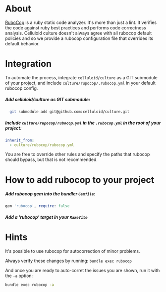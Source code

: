 # About
[RuboCop](https://github.com/bbatsov/rubocop) is a ruby static code analyzer.
It's more than just a lint. It verifies the code against ruby best practices and performs code correctness analysis.
Celluloid culture doesn't always agree with all rubocop default policies and so we provide a rubocop configuration file that overrides its default behavior.

# Integration
To automate the process, integrate `celluloid/culture` as a GIT submodule of your project, and include `culture/rupocop/.rubocop.yml` in your default rubocop config.

##### Add celluloid/culture as GIT submodule:
```sh
  git submodule add git@github.com:celluloid/culture.git
```

##### Include `culture/rupocop/rubocop.yml` in the `.rubocop.yml` in the root of your project:
```yml
inherit_from:
  - culture/rubocop/rubocop.yml
```

You are free to override other rules and specify the paths that rubocop should bypass, but that is not recommended.

# How to add rubocop to your project

##### Add rubocop gem into the bundler `Gemfile`:
```ruby
gem 'rubocop', require: false
```

##### Add a 'rubocop' target in your `Rakefile`

# Hints
It's possible to use rubocop for autocorrection of minor problems.

Always verify these changes by running: `bundle exec rubocop`

And once you are ready to auto-corret the issues you are shown, run it with the `-a` option:
```sh
bundle exec rubocop -a
```
